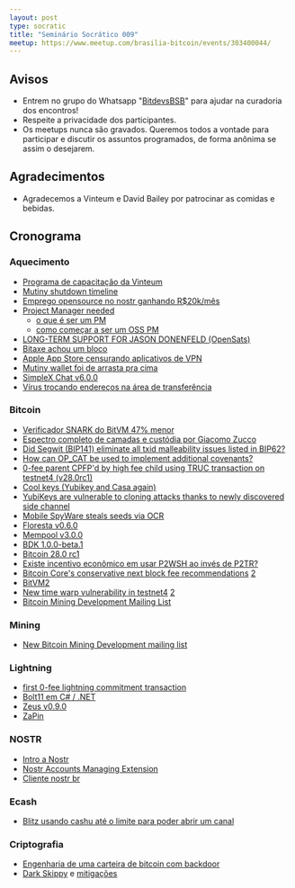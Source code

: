 ```yaml
---
layout: post
type: socratic
title: "Seminário Socrático 009"
meetup: https://www.meetup.com/brasilia-bitcoin/events/303400044/
---
```


## Avisos

- Entrem no grupo do Whatsapp "[BitdevsBSB](https://chat.whatsapp.com/KxuGyYu4TZy94KcA1yXCzi)" para ajudar na curadoria dos encontros!
- Respeite a privacidade dos participantes.
- Os meetups nunca são gravados. Queremos todos a vontade para participar e discutir os assuntos programados, de forma anônima se assim o desejarem.

## Agradecimentos

- Agradecemos a Vinteum e David Bailey por patrocinar as comidas e bebidas.

## Cronograma

### Aquecimento

- [Programa de capacitação da Vinteum](https://medium.com/vinteum-org/bitcoin-dev-launchpad-programa-de-aceleração-de-desenvolvedores-open-source-de-bitcoin-no-brasil-bfff58887153)
- [Mutiny shutdown timeline](https://blog.mutinywallet.com/mutiny-timeline/)
- [Emprego opensource no nostr ganhando R$20k/mês](https://njump.me/nevent1qqsywfegvh0al5v3yvr3evhxex7nfcypltzg3u8mg4wdgetn8rqy98spz9mhxue69uhkummnw3ezuamfdejj7q3qjead9rr2eav0ufpgnp6azpq3tvfw0ksnkj6mlvhmkncv5v4zf2dsxpqqqqqqz4yxxcr)
- [Project Manager needed](https://primal.net/e/note18csa0uc785yr57phl45zkle8xm73xc8er3j7z7jay85zxh06z4hsdtcvjl)
  - [o que é ser um PM](https://primal.net/e/note1xkk5zgav2drku9cnj3ery3gy0yhkd869vwkhzsvt5ctnr54amtqs92mgel)
  - [como começar a ser um OSS PM](https://primal.net/e/note1tqz02m0ftyjng7h0ggw4cexvu3erta9mrgr82h34sgtg537kc2qql8r37m)
- [LONG-TERM SUPPORT FOR JASON DONENFELD (OpenSats)](https://x.com/OpenSats/status/1834352182570963443)
- [Bitaxe achou um bloco](https://mempool.space/tx/fe75e7d6e9f1c73f77c3dbeddd911dc6fbb8bcf98b7a37fec1820adba989e378)
- [Apple App Store censurando aplicativos de VPN](https://x.com/protonvpn/status/1825181045035074016)
- [Mutiny wallet foi de arrasta pra cima](https://blog.mutinywallet.com/mutiny-wallet-is-shutting-down/)
- [SimpleX Chat v6.0.0](https://www.nobsbitcoin.com/simplex-chat-v6-0/)
- [Vírus trocando endereços na área de transferência](https://x.com/SandLabs_21/status/1820311557269594463)

### Bitcoin

- [Verificador SNARK do BitVM 47% menor](https://www.alpenlabs.io/blog/releasing-tmul)
- [Espectro completo de camadas e custódia por Giacomo Zucco](https://x.com/giacomozucco/status/1827286926480539663)
- [Did Segwit (BIP141) eliminate all txid malleability issues listed in BIP62?](https://bitcoin.stackexchange.com/a/124074)
- [How can OP_CAT be used to implement additional covenants?](https://bitcoin.stackexchange.com/a/123829)
- [0-fee parent CPFP'd by high fee child using TRUC transaction on testnet4 (v28.0rc1)](https://x.com/glozow/status/1829100551067365608)
- [Cool keys (Yubikey and Casa again)](https://blog.casa.io/cool-keys-security-model-for-bitcoin-and-yubikeys)
- [YubiKeys are vulnerable to cloning attacks thanks to newly discovered side channel](https://arstechnica.com/security/2024/09/yubikeys-are-vulnerable-to-cloning-attacks-thanks-to-newly-discovered-side-channel/)
- [Mobile SpyWare steals seeds via OCR](https://x.com/the_smart_ape/status/1833437549643370795)
- [Floresta v0.6.0](https://medium.com/vinteum-org/floresta-update-simplifying-bitcoin-node-integration-for-wallets-6886ea7c975c)
- [Mempool v3.0.0](https://x.com/mempool/status/1828057401968533629)
- [BDK 1.0.0-beta.1](https://github.com/bitcoindevkit/bdk/releases/tag/v1.0.0-beta.1)
- [Bitcoin 28.0 rc1](https://github.com/bitcoin-core/bitcoin-devwiki/wiki/28.0-Release-Notes-Draft)
- [Existe incentivo econômico em usar P2WSH ao invés de P2TR?](https://bitcoin.stackexchange.com/questions/123500/is-there-an-economic-incentive-to-use-p2wsh-over-p2tr)
- [Bitcoin Core's conservative next block fee recommendations](https://x.com/mononautical/status/1826679495568564677) [2](https://x.com/mononautical/status/1826604180251050388)
- [BitVM2](https://bitvm.org/bitvm_bridge.pdf)
- [New time warp vulnerability in testnet4](https://delvingbitcoin.org/t/zawy-s-alternating-timestamp-attack/1062) [2](https://bitcoinops.org/en/newsletters/2024/08/16/)
- [Bitcoin Mining Development Mailing List](https://groups.google.com/g/bitcoinminingdev/about)

### Mining

- [New Bitcoin Mining Development mailing list](https://groups.google.com/g/bitcoinminingdev)


### Lightning

- [first 0-fee lightning commitment transaction](https://x.com/realtbast/status/1834213774674247987)
- [Bolt11 em C# / .NET](https://x.com/ngoline/status/1828193300546724236)
- [Zeus v0.9.0](https://github.com/ZeusLN/zeus/releases/tag/v0.9.0)
- [ZaPin](https://github.com/MiguelMedeiros/zapin.me)

### NOSTR

- [Intro a Nostr](https://nostr.how/pt/get-started)
- [Nostr Accounts Managing Extension](https://github.com/Anderson-Juhasc/nostrame)
- [Cliente nostr br](https://cobrafuma.com/)

### Ecash

- [Blitz usando cashu até o limite para poder abrir um canal](https://x.com/Stromens/status/1826995662187061341)

### Criptografia

- [Engenharia de uma carteira de bitcoin com backdoor](https://www.usenix.org/system/files/woot24-scott.pdf)
- [Dark Skippy](https://darkskippy.com/) e [mitigações](https://x.com/nunchuk_io/status/1820710359780704557)